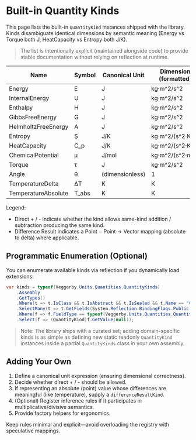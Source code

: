 # Built-in Quantity Kinds

This page lists the built-in `QuantityKind` instances shipped with the library. Kinds disambiguate identical dimensions by semantic meaning (Energy vs Torque both J, HeatCapacity vs Entropy both J/K).

> The list is intentionally explicit (maintained alongside code) to provide stable documentation without relying on reflection at runtime.

| Name | Symbol | Canonical Unit | Dimension (formatted) | Direct + | Direct - | Difference Result |
|------|--------|----------------|-----------------------|----------|----------|-------------------|
| Energy | E | J | kg·m^2/s^2 | Yes | Yes | — |
| InternalEnergy | U | J | kg·m^2/s^2 | Yes | Yes | — |
| Enthalpy | H | J | kg·m^2/s^2 | Yes | Yes | — |
| GibbsFreeEnergy | G | J | kg·m^2/s^2 | Yes | Yes | — |
| HelmholtzFreeEnergy | A | J | kg·m^2/s^2 | Yes | Yes | — |
| Entropy | S | J/K | kg·m^2/(s^2·K) | Yes | Yes | — |
| HeatCapacity | C_p | J/K | kg·m^2/(s^2·K) | Yes | Yes | — |
| ChemicalPotential | μ | J/mol | kg·m^2/(s^2·mol) | Yes | Yes | — |
| Torque | τ | J | kg·m^2/s^2 | Yes | Yes | — |
| Angle | θ | (dimensionless) | 1 | Yes | Yes | — |
| TemperatureDelta | ΔT | K | K | Yes | Yes | — |
| TemperatureAbsolute | T_abs | K | K | No | No | TemperatureDelta |

Legend:

* Direct + / - indicate whether the kind allows same-kind addition / subtraction producing the same kind.
* Difference Result indicates a Point − Point → Vector mapping (absolute to delta) where applicable.

## Programmatic Enumeration (Optional)

You can enumerate available kinds via reflection if you dynamically load extensions:

```csharp
var kinds = typeof(Veggerby.Units.Quantities.QuantityKinds)
    .Assembly
    .GetTypes()
    .Where(t => t.IsClass && t.IsAbstract && t.IsSealed && t.Name == "QuantityKinds") // partial static class
    .SelectMany(t => t.GetFields(System.Reflection.BindingFlags.Public | System.Reflection.BindingFlags.Static))
    .Where(f => f.FieldType == typeof(Veggerby.Units.Quantities.QuantityKind))
    .Select(f => (QuantityKind)f.GetValue(null));
```

> Note: The library ships with a curated set; adding domain-specific kinds is as simple as defining new static readonly `QuantityKind` instances inside a partial `QuantityKinds` class in your own assembly.

## Adding Your Own

1. Define a canonical unit expression (ensuring dimensional correctness).
2. Decide whether direct + / - should be allowed.
3. If representing an absolute (point) value whose differences are meaningful (like temperature), supply a `differenceResultKind`.
4. (Optional) Register inference rules if it participates in multiplicative/divisive semantics.
5. Provide factory helpers for ergonomics.

Keep rules minimal and explicit—avoid overloading the registry with speculative mappings.
